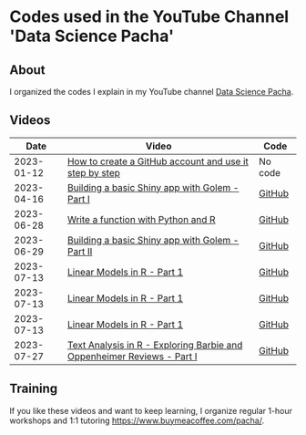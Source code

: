 # Codes used in the YouTube Channel 'Data Science Pacha'

## About

I organized the codes I explain in my YouTube channel [Data Science Pacha](https://www.youtube.com/@datasciencepacha).

## Videos

| Date | Video | Code |
| ---- | ----- | ---- |
| 2023-01-12 | [How to create a GitHub account and use it step by step](https://youtu.be/MDIutaeSKBc) | No code |
| 2023-04-16 | [Building a basic Shiny app with Golem - Part I](https://youtu.be/6EB-dXBJFDE) | [GitHub](https://github.com/pachadotdev/youtube-codes/tree/main/2023-04-16-shiny-part-1) |
| 2023-06-28 | [ Write a function with Python and R ](https://youtu.be/oN_DPHGmykM) | [GitHub](https://github.com/pachadotdev/youtube-codes/tree/main/2023-06-28-write-functions) |
| 2023-06-29 | [Building a basic Shiny app with Golem - Part II](https://youtu.be/uQFZVVZponc) | [GitHub](https://github.com/pachadotdev/youtube-codes/tree/main/2023-06-29-shiny-part-2) |
| 2023-07-13 | [Linear Models in R - Part 1](https://youtu.be/Gh_wnzUOwT8) | [GitHub](https://github.com/pachadotdev/youtube-codes/tree/main/2023-07-13-linear-models-part-1) |
| 2023-07-13 | [Linear Models in R - Part 1](https://youtu.be/7-I-SKa__4o) | [GitHub](https://github.com/pachadotdev/youtube-codes/tree/main/2023-07-13-linear-models-part-2) |
| 2023-07-13 | [Linear Models in R - Part 1](https://youtu.be/HRWUcgFnTig) | [GitHub](https://github.com/pachadotdev/youtube-codes/tree/main/2023-07-13-linear-models-part-3) |
| 2023-07-27 | [Text Analysis in R - Exploring Barbie and Oppenheimer Reviews - Part I](https://youtu.be/FnKynbZP3sk) | [GitHub](https://github.com/pachadotdev/youtube-codes/tree/main/2023-07-27-text-analysis-barbieheimer-part-1) |

## Training

If you like these videos and want to keep learning, I organize regular 1-hour workshops and 1:1 tutoring https://www.buymeacoffee.com/pacha/.
